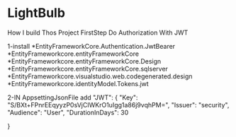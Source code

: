 # LightBulb
How I build Thos Project
FirstStep Do Authorization With JWT   

1-install 
*EntityFrameworkCore.Authentication.JwtBearer
*EntityFrameworkcore.entityFrameworkCore
*EntityFrameworkcore.entityFrameworkCore.Design
*EntityFrameworkcore.entityFrameworkCore.sqlserver
*EntityFrameworkcore.visualstudio.web.codegenerated.design
*EntityFrameworkcore.identityModel.Tokens.jwt

2-IN AppsettingJsonFile
add   "JWT": {
    "Key": "S/BXt+FPnrEEqyyzP0sVjCIWKrO1uIgg1a86j9vqhPM=",
    "Issuer": "security",
    "Audience": "User",
    "DurationInDays": 30

  }

